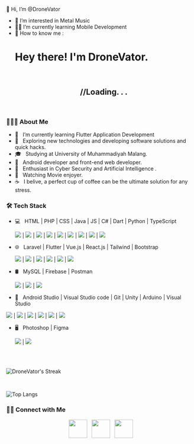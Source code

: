 👋 Hi, I’m @DroneVator
- 👀 I’m interested in Metal Music
- 🙇🏻 I’m currently learning Mobile Development
- 🤖 How to know me :
  <h1> Hey there! I'm DroneVator.  </h1> <br>
  <div align="center">
    <h2>//Loading. . .</h2>
  </div>

<br>


<h3> 👨🏻‍💻 About Me </h3>

- 📖 &nbsp; I’m currently learning Flutter Application Development
- 🤔 &nbsp; Exploring new technologies and developing software solutions and quick hacks.
- 🎓 &nbsp; Studying at University of Muhammadiyah Malang.
- 💼 &nbsp; Android developer and front-end web developer.
- 🤖 &nbsp; Enthusiast in Cyber Security and Artificial Intelligence .
- 🍿 &nbsp; Watching Movie enjoyer.
- ☕ &nbsp; I belive, a perfect cup of coffee can be the ultimate solution for any stress. 

<h3>🛠 Tech Stack</h3>

- 💻 &nbsp; HTML | PHP | CSS | Java | JS  | C# | Dart | Python | TypeScript

  <img src="https://skillicons.dev/icons?i=html" /> | <img src="https://skillicons.dev/icons?i=php" /> | <img src="https://skillicons.dev/icons?i=css" /> | <img src="https://skillicons.dev/icons?i=java" /> | <img src="https://skillicons.dev/icons?i=js" /> | <img src="https://skillicons.dev/icons?i=cs" /> | <img src="https://skillicons.dev/icons?i=dart" /> | <img src="https://skillicons.dev/icons?i=py" /> |  <img src="https://skillicons.dev/icons?i=ts" /> 
  
- 🌐 &nbsp; Laravel | Flutter | Vue.js | React.js | Tailwind | Bootstrap

  <img src="https://skillicons.dev/icons?i=laravel" /> | <img src="https://skillicons.dev/icons?i=flutter" /> | <img src="https://skillicons.dev/icons?i=vue" /> | <img src="https://skillicons.dev/icons?i=react" /> | <img src="https://skillicons.dev/icons?i=tailwind" /> | <img src="https://skillicons.dev/icons?i=bootstrap" />
  
- 🛢 &nbsp; MySQL | Firebase | Postman

   <img src="https://skillicons.dev/icons?i=mysql" /> |  <img src="https://skillicons.dev/icons?i=firebase" /> |  <img src="https://skillicons.dev/icons?i=postman" /> 
  
- 🔧 &nbsp; Android Studio | Visual Studio code | Git | Unity | Arduino | Visual Studio

 <img src="https://skillicons.dev/icons?i=androidstudio" /> |  <img src="https://skillicons.dev/icons?i=vscode" /> |  <img src="https://skillicons.dev/icons?i=git" /> |  <img src="https://skillicons.dev/icons?i=unity" /> |  <img src="https://skillicons.dev/icons?i=arduino" /> |  <img src="https://skillicons.dev/icons?i=visualstudio" /> 
  
- 🖥 &nbsp; Photoshop | Figma
  
   <img src="https://skillicons.dev/icons?i=ps" /> |  <img src="https://skillicons.dev/icons?i=figma" /> 

<br>

<br>

![DroneVator's Streak](https://github-readme-streak-stats.herokuapp.com/?user=DroneVator&theme=tokyonight&hide_border=false)

</br>

![Top Langs](https://github-readme-stats.vercel.app/api/top-langs/?username=DroneVator&theme=tokyonight)


<h3> 🤝🏻 Connect with Me </h3>

<p align="center">
&nbsp; <a href="https://twitter.com/SevenSyn87" target="_blank" rel="noopener noreferrer"><img src="https://img.icons8.com/plasticine/100/000000/twitter.png" width="50" /></a>  
&nbsp; <a href="https://www.instagram.com/daffaakmal_f/" target="_blank" rel="noopener noreferrer"><img src="https://img.icons8.com/plasticine/100/000000/instagram-new.png" width="50" /></a>  
&nbsp; <a href="https://www.linkedin.com/in/daffa-akmal-4a207b28a?utm_source=share&utm_campaign=share_via&utm_content=profile&utm_medium=android_app" target="_blank" rel="noopener noreferrer"><img src="https://img.icons8.com/plasticine/100/000000/linkedin.png"  width="50" /></a>
</p>

<!---
DroneVator/DroneVator is a ✨ special ✨ repository because its `README.md` (this file) appears on your GitHub profile.
You can click the Preview link to take a look at your changes.
--->
